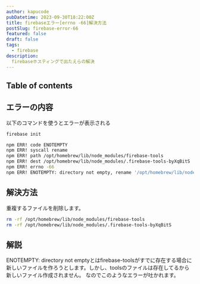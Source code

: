 ```yaml
---
author: kapucode
pubDatetime: 2023-09-30T18:22:00Z
title: firebaseエラー[errno -66]解決方法 
postSlug: firebase-error-66
featured: false
draft: false
tags:
  - firebase
description:
  firebaseホスティングで出たえらの解決
---
```


## Table of contents

## エラーの内容
以下のコマンドを使うとエラーが表示される
```bash
firebase init
```
```bash
npm ERR! code ENOTEMPTY
npm ERR! syscall rename
npm ERR! path /opt/homebrew/lib/node_modules/firebase-tools
npm ERR! dest /opt/homebrew/lib/node_modules/.firebase-tools-byXqBitS
npm ERR! errno -66
npm ERR! ENOTEMPTY: directory not empty, rename '/opt/homebrew/lib/node_modules/firebase-tools' -> '/opt/homebrew/lib/node_modules/.firebase-tools-byXqBitS'
```

## 解決方法
重複するファイルを削除します。
```bash
rm -rf /opt/homebrew/lib/node_modules/firebase-tools
rm -rf /opt/homebrew/lib/node_modules/.firebase-tools-byXqBitS
```
## 解説
ENOTEMPTY: directory not emptyとはfirebase-toolsがすでに存在する場合に新しいファイルを作ろうとします。しかし、toolsのファイルは存在してるから新しいファイル作成されません。
なのでこのようなエラーが吐かれます。
